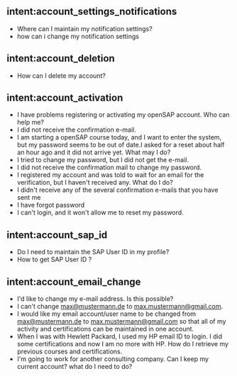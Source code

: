 ## intent:account_settings_notifications
- Where can I maintain my notification settings?
- how can i change my notification settings

## intent:account_deletion
- How can I delete my account?

## intent:account_activation
- I have problems registering or activating my openSAP account. Who can help me?
- I did not receive the confirmation e-mail. 
- I am starting a openSAP course today, and I want to enter the system, but my password seems to be out of date.I asked for a reset about half an hour ago and it did not arrive yet. What may I do?
- I tried to change my password, but I did not get the e-mail.
- I did not receive the confirmation mail to change my password. 
- I registered my account and was told to wait for an email for the verification, but I haven't received any. What do I do?
- I didn't receive any of the several confirmation e-mails that you have sent me
- I have forgot password
- I can't login, and it won't allow me to reset my password.

## intent:account_sap_id
- Do I need to maintain the SAP User ID in my profile?
- How to get SAP User ID ?

## intent:account_email_change
- I'd like to change my e-mail address. Is this possible?
- I can't change [max@mustermann.de](email) to [max.mustermann@gmail.com](email).
- I would like my email account/user name to be changed from [max@mustermann.de](email) to [max.mustermann@gmail.com](email) so that all of my activity and certifications can be maintained in one account.
- When I was with Hewlett Packard, I used my HP email ID to login. I did some certifications and now I am no more with HP. How do I retrieve my previous courses and certifications.
- I'm going to work for another consulting company. Can I keep my current account? what do I need to do?